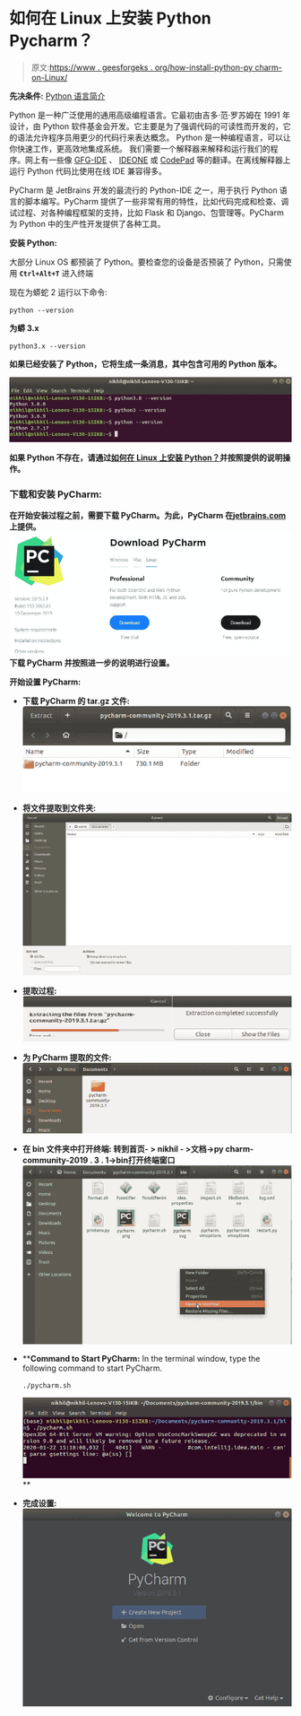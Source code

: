 # 如何在 Linux 上安装 Python Pycharm？

> 原文:[https://www . geesforgeks . org/how-install-python-py charm-on-Linux/](https://www.geeksforgeeks.org/how-to-install-python-pycharm-on-linux/)

**先决条件:** [Python 语言简介](https://www.geeksforgeeks.org/python-language-introduction/)

Python 是一种广泛使用的通用高级编程语言。它最初由吉多·范·罗苏姆在 1991 年设计，由 Python 软件基金会开发。它主要是为了强调代码的可读性而开发的，它的语法允许程序员用更少的代码行来表达概念。
Python 是一种编程语言，可以让你快速工作，更高效地集成系统。
我们需要一个解释器来解释和运行我们的程序。网上有一些像 [GFG-IDE](https://ide.geeksforgeeks.org/) 、 [IDEONE](http://ideone.com/) 或 [CodePad](http://codepad.org/) 等的翻译。在离线解释器上运行 Python 代码比使用在线 IDE 兼容得多。

PyCharm 是 JetBrains 开发的最流行的 Python-IDE 之一，用于执行 Python 语言的脚本编写。PyCharm 提供了一些非常有用的特性，比如代码完成和检查、调试过程、对各种编程框架的支持，比如 Flask 和 Django、包管理等。PyCharm 为 Python 中的生产性开发提供了各种工具。

**安装 Python:**

大部分 Linux OS 都预装了 Python。要检查您的设备是否预装了 Python，只需使用 **`Ctrl+Alt+T`** 进入终端

现在为蟒蛇 2 运行以下命令:

```
python --version 
```

****为蟒 3.x****

```
python3.x --version 
```

**如果已经安装了 Python，它将生成一条消息，其中包含可用的 Python 版本。**

**![Check-python-version-for-linux](img/ad46aa6e08d688c41863a0aee4f12ded.png)**

**如果 Python 不存在，请通过[如何在 Linux 上安装 Python？](https://www.geeksforgeeks.org/how-to-install-python-on-linux/)并按照提供的说明操作。**

### **下载和安装 PyCharm:**

**在开始安装过程之前，需要下载 PyCharm。为此，PyCharm 在[jetbrains.com](https://www.jetbrains.com/pycharm/download/#section=windows)上提供。
![](img/3e9d49284f797ae42e57c83beaf184ab.png)
下载 PyCharm 并按照进一步的说明进行设置。**

****开始设置 PyCharm:****

*   ****下载 PyCharm 的 tar.gz 文件:**
    ![Download tar.gz file for PyCharm](img/104780999383de8e173ce0c11d7c9a24.png)**
*   ****将文件提取到文件夹:**
    ![Extract Files to a Folder](img/935e879107ca0ddddd84c342a125f0c1.png)**
*   ****提取过程:**
    ![Extraction Process](img/084480c21cc8b66ac071bfb6f3f7435b.png)**
*   ****为 PyCharm 提取的文件:**
    ![Extracted File for PyCharm](img/b2b705a0cb2a5e6a7eed698052771e84.png)**
*   ****在 bin 文件夹中打开终端:**
    转到**首页- > nikhil - >文档->py charm-community-2019 . 3 . 1->bin**打开终端窗口
    ![Opening Terminal Window](img/eb58c2c176233ff49b13265dee4ce524.png)**
*   ****Command to Start PyCharm:**
    In the terminal window, type the following command to start PyCharm.

    ```
    ./pycharm.sh
    ```

    ![Command to Start PyCharm](img/baacc50eb72f47e49ad53f05c3053a86.png)** 
*   ****完成设置:**
    ![Finished Setting up PyCharm](img/b69361d25bc6d19c79e813af59c651e2.png)**